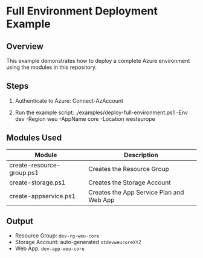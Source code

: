 # Full Environment Deployment Example

## Overview
This example demonstrates how to deploy a complete Azure environment using the modules in this repository.

## Steps
1. Authenticate to Azure:
Connect-AzAccount

2. Run the example script:
./examples/deploy-full-environment.ps1 -Env dev -Region weu -AppName core -Location westeurope


## Modules Used
| Module | Description |
|----------|-------------|
| create-resource-group.ps1 | Creates the Resource Group |
| create-storage.ps1 | Creates the Storage Account |
| create-appservice.ps1 | Creates the App Service Plan and Web App |

## Output
- Resource Group: `dev-rg-weu-core`  
- Storage Account: auto-generated `stdevweucoreXYZ`  
- Web App: `dev-app-weu-core`
